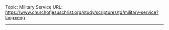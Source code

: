 Topic: Military Service
URL: https://www.churchofjesuschrist.org/study/scriptures/tg/military-service?lang=eng

---

